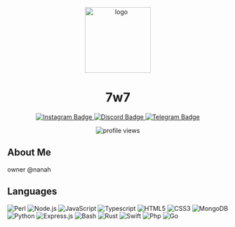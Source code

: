 <div align="center">
  <img src="https://media.discordapp.net/attachments/1259914587512373329/1262494721457127474/efff3fd402ac21a68cf05a354acbed8e.jpg?ex=6696cd55&is=66957bd5&hm=1cf6859fbbb4121561ca83f5c03cb412e0d8e1cf2c2b46bb55c2a07fa16336f4&=&format=webp&width=411&height=411" alt="logo" width="150" height="150"/>
  <h1>7w7</h1>
</div>

<p align="center">
  <a href="https://www.instagram.com/ethqx1/">
    <img src="https://img.shields.io/badge/Instagram-E4405F?style=for-the-badge&logo=instagram&logoColor=white" alt="Instagram Badge"/>
  </a>
  <a href="https://discord.com/@me/919802316377428079">
    <img src="https://img.shields.io/badge/Discord-7289DA?style=for-the-badge&logo=discord&logoColor=white" alt="Discord Badge"/>
  </a>
  <a href="https://t.me/spvk7x">
    <img src="https://img.shields.io/badge/Telegram-2CA5E0?style=for-the-badge&logo=telegram&logoColor=white" alt="Telegram Badge"/>
  </a>
</p>

<p align="center"> <img src="https://komarev.com/ghpvc/?username=spvk7x&style=flat-square" alt="profile views" /></p>

<h2>About Me</h2>

<p>owner @nanah</p>

<h2>Languages</h2>

<p align="">
  <img src="https://img.icons8.com/color/48/000000/perl.png" alt="Perl" />
  <img src="https://img.icons8.com/color/48/000000/nodejs.png" alt="Node.js" />
  <img src="https://img.icons8.com/color/48/000000/javascript.png" alt="JavaScript" />
  <img src="https://img.icons8.com/color/48/000000/typescript.png" alt="Typescript" />
  <img src="https://img.icons8.com/color/48/000000/html-5.png" alt="HTML5" />
  <img src="https://img.icons8.com/color/48/000000/css3.png" alt="CSS3" />
  <img src="https://img.icons8.com/color/48/000000/mongodb.png" alt="MongoDB" />
  <img src="https://img.icons8.com/color/48/000000/python.png" alt="Python" />
  <img src="https://img.icons8.com/color/48/000000/express-js.png" alt="Express.js" />
  <img src="https://img.icons8.com/color/48/000000/bash.png" alt="Bash" />
  <img src="https://img.icons8.com/color/48/000000/rust.png" alt="Rust" />
  <img src="https://img.icons8.com/color/48/000000/swift.png" alt="Swift" />
  <img src="https://img.icons8.com/color/48/000000/php.png" alt="Php" />
  <img src="https://img.icons8.com/color/48/000000/go.png" alt="Go" />
</p>
